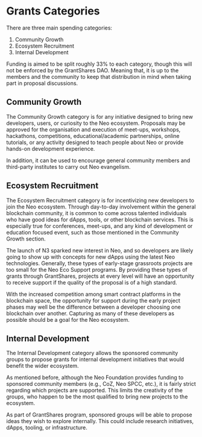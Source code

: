 ---
---

# Grants Categories

There are three main spending categories:

1. Community Growth
2. Ecosystem Recruitment
3. Internal Development

Funding is aimed to be split roughly 33% to each category, though this will not be enforced by the GrantShares DAO. 
Meaning that, it is up to the members and the community to keep that distribution in mind when taking part in proposal discussions.

## Community Growth

The Community Growth category is for any initiative designed to bring new developers, users, or curiosity to the Neo
ecosystem. Proposals may be approved for the organisation and execution of meet-ups, workshops, hackathons,
competitions, educational/academic partnerships, online tutorials, or any activity designed to teach people about Neo or
provide hands-on development experience.

In addition, it can be used to encourage general community members and third-party institutes to carry out Neo
evangelism.

## Ecosystem Recruitment

The Ecosystem Recruitment category is for incentivizing new developers to join the Neo ecosystem.
Through day-to-day involvement within the general blockchain community, it is common to come across talented individuals
who have good ideas for dApps, tools, or other blockchain services. This is especially true for conferences, meet-ups,
and any kind of development or education focused event, such as those mentioned in the Community Growth section.

The launch of N3 sparked new interest in Neo, and so developers are likely going to show up with concepts for new dApps
using the latest Neo technologies. Generally, these types of early-stage grassroots projects are too small for the Neo
Eco Support programs. By providing these types of grants through GrantShares, projects at every level will have an
opportunity to receive support if the quality of the proposal is of a high standard.

With the increased competition among smart contract platforms in the blockchain space, the opportunity for support
during the early project phases may well be the difference between a developer choosing one blockchain over another.
Capturing as many of these developers as possible should be a goal for the Neo ecosystem.

## Internal Development

The Internal Development category allows the sponsored community groups to propose grants for internal development
initiatives that would benefit the wider ecosystem.

As mentioned before, although the Neo Foundation provides funding to sponsored community members (e.g., CoZ, Neo SPCC,
etc.), it is fairly strict regarding which projects are supported. This limits the creativity of the groups, who happen
to be the most qualified to bring new projects to the ecosystem.

As part of GrantShares program, sponsored groups will be able to propose ideas they wish to explore internally. This
could include research initiatives, dApps, tooling, or infrastructure.